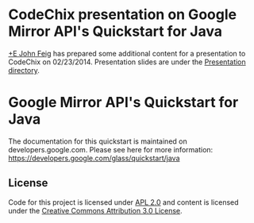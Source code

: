CodeChix presentation on Google Mirror API's Quickstart for Java
========================

[+E John Feig](plus.google.com/u/0/110693175237378228684?rel=author) has prepared
some additional content for a presentation to CodeChix on 02/23/2014. Presentation
slides are under the [Presentation directory](/Presentation).

Google Mirror API's Quickstart for Java
========================

The documentation for this quickstart is maintained on developers.google.com.
Please see here for more information:
https://developers.google.com/glass/quickstart/java

## License
Code for this project is licensed under [APL 2.0](http://www.apache.org/licenses/LICENSE-2.0.html)
and content is licensed under the
[Creative Commons Attribution 3.0 License](http://creativecommons.org/licenses/by/3.0/).
